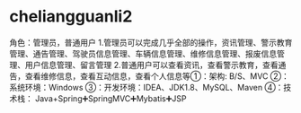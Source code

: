 # cheliangguanli2
角色：管理员，普通用户 1.管理员可以完成几乎全部的操作，资讯管理、警示教育管理、通告管理、驾驶员信息管理、车辆信息管理、维修信息管理、报废信息管理、用户信息管理、留言管理 2.普通用户可以查看资讯，查看警示教育，查看通告，查看维修信息，查看互动信息，查看个人信息等①：架构: B/S、MVC ②：系统环境：Windows ③：开发环境：IDEA、JDK1.8、MySQL、Maven ④：技术栈： Java+Spring➕SpringMVC➕Mybatis➕JSP
